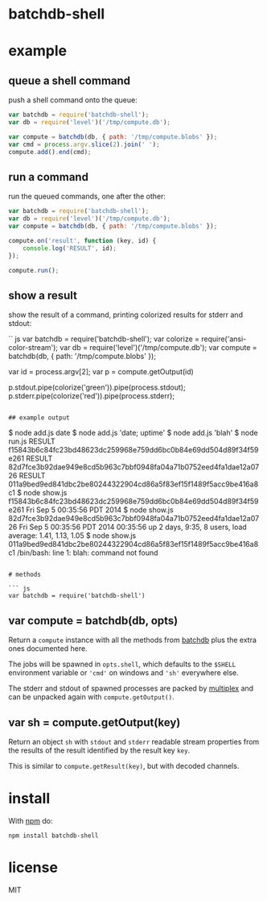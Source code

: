 # batchdb-shell

# example

## queue a shell command

push a shell command onto the queue:

``` js
var batchdb = require('batchdb-shell');
var db = require('level')('/tmp/compute.db');

var compute = batchdb(db, { path: '/tmp/compute.blobs' });
var cmd = process.argv.slice(2).join(' ');
compute.add().end(cmd);
```

## run a command

run the queued commands, one after the other:

``` js
var batchdb = require('batchdb-shell');
var db = require('level')('/tmp/compute.db');
var compute = batchdb(db, { path: '/tmp/compute.blobs' });

compute.on('result', function (key, id) {
    console.log('RESULT', id);
});

compute.run();
```

## show a result

show the result of a command, printing colorized results for stderr and stdout:

`` js
var batchdb = require('batchdb-shell');
var colorize = require('ansi-color-stream');
var db = require('level')('/tmp/compute.db');
var compute = batchdb(db, { path: '/tmp/compute.blobs' });

var id = process.argv[2];
var p = compute.getOutput(id)

p.stdout.pipe(colorize('green')).pipe(process.stdout);
p.stderr.pipe(colorize('red')).pipe(process.stderr);
```

## example output

```
$ node add.js date
$ node add.js 'date; uptime'
$ node add.js 'blah'
$ node run.js 
RESULT f15843b6c84fc23bd48623dc259968e759dd6bc0b84e69dd504d89f34f59e261
RESULT 82d7fce3b92dae949e8cd5b963c7bbf0948fa04a71b0752eed4fa1dae12a0726
RESULT 011a9bed9ed841dbc2be80244322904cd86a5f83ef15f1489f5acc9be416a8c1
$ node show.js f15843b6c84fc23bd48623dc259968e759dd6bc0b84e69dd504d89f34f59e261
Fri Sep  5 00:35:56 PDT 2014
$ node show.js 82d7fce3b92dae949e8cd5b963c7bbf0948fa04a71b0752eed4fa1dae12a0726
Fri Sep  5 00:35:56 PDT 2014
 00:35:56 up 2 days,  9:35,  8 users,  load average: 1.41, 1.13, 1.05
$ node show.js 011a9bed9ed841dbc2be80244322904cd86a5f83ef15f1489f5acc9be416a8c1
/bin/bash: line 1: blah: command not found
```

# methods

``` js
var batchdb = require('batchdb-shell')
```

## var compute = batchdb(db, opts)

Return a `compute` instance with all the methods from
[batchdb](https://www.npmjs.org/package/batchdb) plus the extra ones documented
here.

The jobs will be spawned in `opts.shell`, which defaults to the `$SHELL`
environment variable or `'cmd'` on windows and `'sh'` everywhere else.

The stderr and stdout of spawned processes are packed by
[multiplex](https://npmjs.org/package/multiplex) and can be unpacked again with
`compute.getOutput()`.

## var sh = compute.getOutput(key)

Return an object `sh` with `stdout` and `stderr` readable stream properties from
the results of the result identified by the result key `key`.

This is similar to `compute.getResult(key)`, but with decoded channels.

# install

With [npm](https://npmjs.org) do:

```
npm install batchdb-shell
```

# license

MIT
